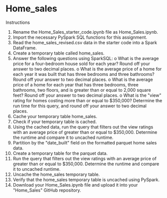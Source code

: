 # Home_sales
Instructions
1.	Rename the Home_Sales_starter_code.ipynb file as Home_Sales.ipynb.
2.	Import the necessary PySpark SQL functions for this assignment.
3.	Read the home_sales_revised.csv data in the starter code into a Spark DataFrame.
4.	Create a temporary table called home_sales.
5.	Answer the following questions using SparkSQL:
o	What is the average price for a four-bedroom house sold for each year? Round off your answer to two decimal places.
o	What is the average price of a home for each year it was built that has three bedrooms and three bathrooms? Round off your answer to two decimal places.
o	What is the average price of a home for each year that has three bedrooms, three bathrooms, two floors, and is greater than or equal to 2,000 square feet? Round off your answer to two decimal places.
o	What is the "view" rating for homes costing more than or equal to $350,000? Determine the run time for this query, and round off your answer to two decimal places.
6.	Cache your temporary table home_sales.
7.	Check if your temporary table is cached.
8.	Using the cached data, run the query that filters out the view ratings with an average price of greater than or equal to $350,000. Determine the runtime and compare it to uncached runtime.
9.	Partition by the "date_built" field on the formatted parquet home sales data.
10.	Create a temporary table for the parquet data.
11.	Run the query that filters out the view ratings with an average price of greater than or equal to $350,000. Determine the runtime and compare it to uncached runtime.
12.	Uncache the home_sales temporary table.
13.	Verify that the home_sales temporary table is uncached using PySpark.
14.	Download your Home_Sales.ipynb file and upload it into your "Home_Sales" GitHub repository.

